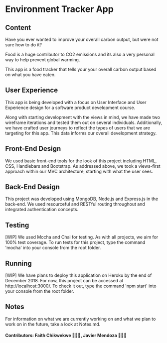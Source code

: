 # Environment Tracker App

## Content
Have you ever wanted to improve your overall carbon output, but were not sure how to do it?

Food is a huge contributor to CO2 emissions and its also a very personal way to help prevent global warming.

This app is a food tracker that tells your your overall carbon output based on what you have eaten.

## User Experience
This app is being developed with a focus on User Interface and User Experience design for a software product development course.

Along with starting development with the views in mind, we have made two wireframe iterations and tested them out on several individuals. Additionally, we have crafted user journeys to reflect the types of users that we are targeting for this app. This data informs our overall development strategy.

## Front-End Design
We used basic front-end tools for the look of this project including HTML, CSS, Handlebars and Bootstrap. As addressed above, we took a views-first approach within our MVC architecture, starting with what the user sees.

## Back-End Design
This project was developed using MongoDB, Node.js and Express.js in the back-end. We used resourceful and RESTful routing throughout and integrated authentication concepts.

## Testing
[WIP] We used Mocha and Chai for testing. As with all projects, we aim for 100% test coverage. To run tests for this project, type the command 'mocha' into your console from the root folder.

## Running
[WIP] We have plans to deploy this application on Heroku by the end of December 2018. For now, this project can be accessed at http://localhost:3000/. To check it out, type the command 'npm start' into your console from the root folder.

## Notes
For information on what we are currently working on and what we plan to work on in the future, take a look at Notes.md.

#### Contributors: Faith Chikwekwe 👩🏾‍💻, Javier Mendoza 👨🏽‍💻
